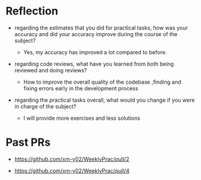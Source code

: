 # Reflection
- regarding the estimates that you did for practical tasks, how was your accuracy and did your accuracy improve during the course of the subject?
  - Yes, my accuracy has improved a lot compared to before.

- regarding code reviews, what have you learned from both being reviewed and doing reviews?
  - How to improve the overall quality of the codebase ,finding and fixing errors early in the development process
- regarding the practical tasks overall, what would you change if you were in charge of the subject?
  - I will provide more exercises and less solutions

# Past PRs

- https://github.com/xm-y02/WeeklyPrac/pull/2

- https://github.com/xm-y02/WeeklyPrac/pull/4